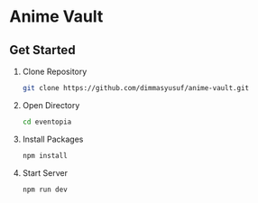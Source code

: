 # Anime Vault

## Get Started

1. Clone Repository
   ```bash
   git clone https://github.com/dimmasyusuf/anime-vault.git
   ```
2. Open Directory
   ```bash
   cd eventopia
   ```
3. Install Packages
   ```bash
   npm install
   ```
4. Start Server
   ```bash
   npm run dev
   ```
